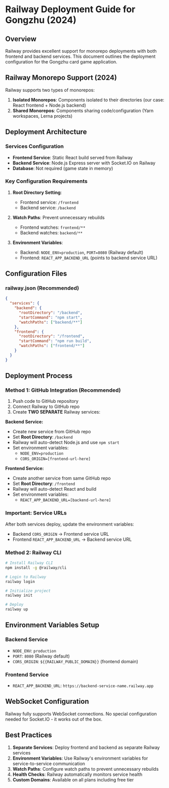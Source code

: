 # Railway Deployment Guide for Gongzhu (2024)

## Overview
Railway provides excellent support for monorepo deployments with both frontend and backend services. This document outlines the deployment configuration for the Gongzhu card game application.

## Railway Monorepo Support (2024)

Railway supports two types of monorepos:
1. **Isolated Monorepos**: Components isolated to their directories (our case: React frontend + Node.js backend)
2. **Shared Monorepos**: Components sharing code/configuration (Yarn workspaces, Lerna projects)

## Deployment Architecture

### Services Configuration
- **Frontend Service**: Static React build served from Railway
- **Backend Service**: Node.js Express server with Socket.IO on Railway
- **Database**: Not required (game state in memory)

### Key Configuration Requirements

1. **Root Directory Setting**: 
   - Frontend service: `/frontend`
   - Backend service: `/backend`

2. **Watch Paths**: Prevent unnecessary rebuilds
   - Frontend watches: `frontend/**`
   - Backend watches: `backend/**`

3. **Environment Variables**:
   - Backend: `NODE_ENV=production`, `PORT=8080` (Railway default)
   - Frontend: `REACT_APP_BACKEND_URL` (points to backend service URL)

## Configuration Files

### railway.json (Recommended)
```json
{
  "services": {
    "backend": {
      "rootDirectory": "/backend",
      "startCommand": "npm start",
      "watchPaths": ["backend/**"]
    },
    "frontend": {
      "rootDirectory": "/frontend", 
      "startCommand": "npm run build",
      "watchPaths": ["frontend/**"]
    }
  }
}
```

## Deployment Process

### Method 1: GitHub Integration (Recommended)
1. Push code to GitHub repository
2. Connect Railway to GitHub repo  
3. Create **TWO SEPARATE** Railway services:

**Backend Service:**
- Create new service from GitHub repo
- Set **Root Directory**: `/backend`
- Railway will auto-detect Node.js and use `npm start`
- Set environment variables:
  - `NODE_ENV=production`
  - `CORS_ORIGIN=[frontend-url-here]`

**Frontend Service:**  
- Create another service from same GitHub repo
- Set **Root Directory**: `/frontend`  
- Railway will auto-detect React and build
- Set environment variables:
  - `REACT_APP_BACKEND_URL=[backend-url-here]`

### Important: Service URLs
After both services deploy, update the environment variables:
- Backend `CORS_ORIGIN` → Frontend service URL
- Frontend `REACT_APP_BACKEND_URL` → Backend service URL

### Method 2: Railway CLI
```bash
# Install Railway CLI
npm install -g @railway/cli

# Login to Railway
railway login

# Initialize project
railway init

# Deploy
railway up
```

## Environment Variables Setup

### Backend Service
- `NODE_ENV`: `production`
- `PORT`: `8080` (Railway default)
- `CORS_ORIGIN`: `${{RAILWAY_PUBLIC_DOMAIN}}` (frontend domain)

### Frontend Service
- `REACT_APP_BACKEND_URL`: `https://backend-service-name.railway.app`

## WebSocket Configuration

Railway fully supports WebSocket connections. No special configuration needed for Socket.IO - it works out of the box.

## Best Practices

1. **Separate Services**: Deploy frontend and backend as separate Railway services
2. **Environment Variables**: Use Railway's environment variables for service-to-service communication
3. **Watch Paths**: Configure watch paths to prevent unnecessary rebuilds
4. **Health Checks**: Railway automatically monitors service health
5. **Custom Domains**: Available on all plans including free tier